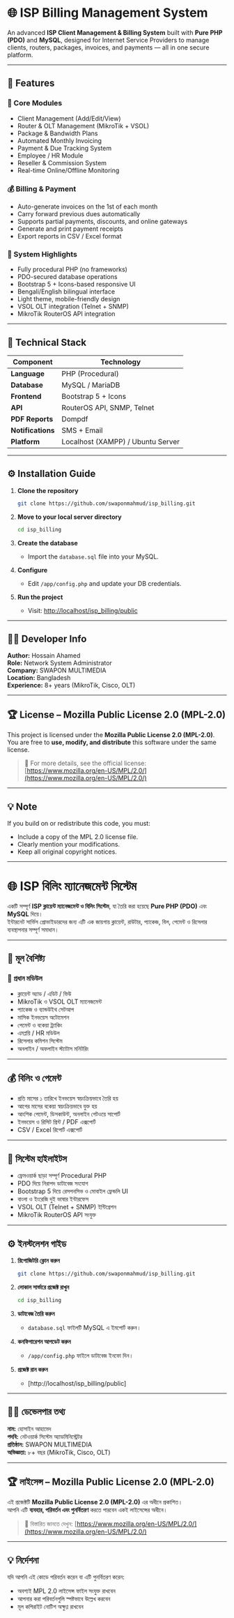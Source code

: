 # 🌐 ISP Billing Management System

An advanced **ISP Client Management & Billing System** built with **Pure PHP (PDO)** and **MySQL**, designed for Internet Service Providers to manage clients, routers, packages, invoices, and payments — all in one secure platform.

---

## 🚀 Features

### 🔑 Core Modules
- Client Management (Add/Edit/View)
- Router & OLT Management (MikroTik + VSOL)
- Package & Bandwidth Plans
- Automated Monthly Invoicing
- Payment & Due Tracking System
- Employee / HR Module
- Reseller & Commission System
- Real-time Online/Offline Monitoring

### 💰 Billing & Payment
- Auto-generate invoices on the 1st of each month  
- Carry forward previous dues automatically  
- Supports partial payments, discounts, and online gateways  
- Generate and print payment receipts  
- Export reports in CSV / Excel format  

### 🧠 System Highlights
- Fully procedural PHP (no frameworks)
- PDO-secured database operations  
- Bootstrap 5 + Icons-based responsive UI  
- Bengali/English bilingual interface  
- Light theme, mobile-friendly design  
- VSOL OLT integration (Telnet + SNMP)
- MikroTik RouterOS API integration  

---

## 🧩 Technical Stack

| Component | Technology |
|------------|-------------|
| **Language** | PHP (Procedural) |
| **Database** | MySQL / MariaDB |
| **Frontend** | Bootstrap 5 + Icons |
| **API** | RouterOS API, SNMP, Telnet |
| **PDF Reports** | Dompdf |
| **Notifications** | SMS + Email |
| **Platform** | Localhost (XAMPP) / Ubuntu Server |

---

## ⚙️ Installation Guide

1. **Clone the repository**
   ```bash
   git clone https://github.com/swaponmahmud/isp_billing.git
   ```

2. **Move to your local server directory**
   ```bash
   cd isp_billing
   ```

3. **Create the database**
   - Import the `database.sql` file into your MySQL.

4. **Configure**
   - Edit `/app/config.php` and update your DB credentials.

5. **Run the project**
   - Visit: [http://localhost/isp_billing/public](http://localhost/isp_billing/public)

---

## 👨‍💼 Developer Info

**Author:** Hossain Ahamed  
**Role:** Network System Administrator  
**Company:** SWAPON MULTIMEDIA  
**Location:** Bangladesh  
**Experience:** 8+ years (MikroTik, Cisco, OLT)  

---

## 🏆 License – Mozilla Public License 2.0 (MPL-2.0)

This project is licensed under the **Mozilla Public License 2.0 (MPL-2.0)**.  
You are free to **use, modify, and distribute** this software under the same license.

> 📜 For more details, see the official license: [https://www.mozilla.org/en-US/MPL/2.0/](https://www.mozilla.org/en-US/MPL/2.0/)

---

## 💡 Note
If you build on or redistribute this code, you must:
- Include a copy of the MPL 2.0 license file.  
- Clearly mention your modifications.  
- Keep all original copyright notices.
---------------------------------------------------------------------------------------------------------------------------------------------------------
# 🌐 ISP বিলিং ম্যানেজমেন্ট সিস্টেম

একটি সম্পূর্ণ **ISP ক্লায়েন্ট ম্যানেজমেন্ট ও বিলিং সিস্টেম**, যা তৈরি করা হয়েছে **Pure PHP (PDO)** এবং **MySQL** দিয়ে।  
ইন্টারনেট সার্ভিস প্রোভাইডারদের জন্য এটি এক জায়গায় ক্লায়েন্ট, রাউটার, প্যাকেজ, বিল, পেমেন্ট ও রিসেলার ব্যবস্থাপনার সম্পূর্ণ সমাধান।

---

## 🚀 মূল বৈশিষ্ট্য

### 🔑 প্রধান মডিউল
- ক্লায়েন্ট অ্যাড / এডিট / ভিউ  
- MikroTik ও VSOL OLT ম্যানেজমেন্ট  
- প্যাকেজ ও ব্যান্ডউইথ সেটআপ  
- মাসিক ইনভয়েস অটোমেশন  
- পেমেন্ট ও বকেয়া ট্র্যাকিং  
- এমপ্লয়ি / HR মডিউল  
- রিসেলার কমিশন সিস্টেম  
- অনলাইন / অফলাইন স্ট্যাটাস মনিটরিং  

---

## 💰 বিলিং ও পেমেন্ট
- প্রতি মাসের ১ তারিখে ইনভয়েস স্বয়ংক্রিয়ভাবে তৈরি হয়  
- আগের মাসের বকেয়া স্বয়ংক্রিয়ভাবে যুক্ত হয়  
- আংশিক পেমেন্ট, ডিসকাউন্ট, অনলাইন গেটওয়ে সাপোর্ট  
- ইনভয়েস ও রিসিট প্রিন্ট / PDF এক্সপোর্ট  
- CSV / Excel রিপোর্ট এক্সপোর্ট  

---

## 🧠 সিস্টেম হাইলাইটস
- ফ্রেমওয়ার্ক ছাড়া সম্পূর্ণ Procedural PHP  
- PDO দিয়ে নিরাপদ ডাটাবেজ সংযোগ  
- Bootstrap 5 দিয়ে রেসপনসিভ ও মোবাইল ফ্রেন্ডলি UI  
- বাংলা ও ইংরেজি দুই ভাষার ইন্টারফেস  
- VSOL OLT (Telnet + SNMP) ইন্টিগ্রেশন  
- MikroTik RouterOS API সংযুক্ত  

---

## ⚙️ ইনস্টলেশন গাইড

1. **রিপোজিটরি ক্লোন করুন**
   ```bash
   git clone https://github.com/swaponmahmud/isp_billing.git
   ```

2. **লোকাল সার্ভারে প্রজেক্ট রাখুন**
   ```bash
   cd isp_billing
   ```

3. **ডাটাবেজ তৈরি করুন**
   - `database.sql` ফাইলটি MySQL এ ইমপোর্ট করুন।

4. **কনফিগারেশন আপডেট করুন**
   - `/app/config.php` ফাইলে ডাটাবেজ ইনফো দিন।

5. **প্রজেক্ট রান করুন**
   - [http://localhost/isp_billing/public]

---

## 👨‍💼 ডেভেলপার তথ্য

**নাম:** হোসাইন আহামেদ  
**পদবি:** নেটওয়ার্ক সিস্টেম অ্যাডমিনিস্ট্রেটর  
**প্রতিষ্ঠান:** SWAPON MULTIMEDIA  
**অভিজ্ঞতা:** ৮+ বছর (MikroTik, Cisco, OLT)  

---

## 🏆 লাইসেন্স – Mozilla Public License 2.0 (MPL-2.0)

এই প্রজেক্টটি **Mozilla Public License 2.0 (MPL-2.0)** এর অধীনে প্রকাশিত।  
আপনি এটি **ব্যবহার, পরিবর্তন এবং পুনর্বিতরণ** করতে পারবেন একই লাইসেন্সের অধীনে।

> 📜 বিস্তারিত জানতে দেখুন: [https://www.mozilla.org/en-US/MPL/2.0/](https://www.mozilla.org/en-US/MPL/2.0/)

---

## 💡 নির্দেশনা
যদি আপনি এই কোডে পরিবর্তন করেন বা এটি পুনর্বিতরণ করেন:
- অবশ্যই MPL 2.0 লাইসেন্স ফাইল সংযুক্ত রাখবেন  
- আপনার করা পরিবর্তনগুলি স্পষ্টভাবে উল্লেখ করবেন  
- মূল কপিরাইট নোটিশ অক্ষুণ্ণ রাখবেন  






